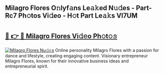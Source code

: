 ## Milagro Flores O𝚗lyf𝚊ns Le𝚊𝚔ed N𝚞𝚍es - Part-Rc7 Ph𝚘tos Vi𝚍eo - H𝚘t Part Le𝚊𝚔s Vl7UM

# <h2><a href="http://hf4r62.feru.top/?c=Milagro+Flores">🔗 👉 🔴 Milagro Flores Vi𝚍𝚎o Ph𝚘t𝚘𝚜</a></h2>

[![Milagro Flores Nu𝚍𝚎s](https://i.imgur.com/0TWrTi3.gif)](http://hf4r62.feru.top/?c=Milagro+Flores)
Online personality Milagro Flores with a passion for dance and lifestyle, creating engaging content. Visionary entrepreneur Milagro Flores, known for their innovative business ideas and entrepreneurial spirit. 
